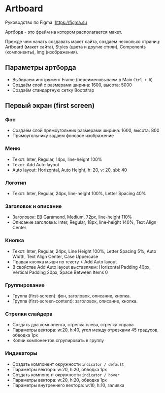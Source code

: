 # Аrtboard
Руководство по Figma: https://figma.su

Артборд - это фрейм на котором располагается макет.

Прежде чем начать создавать макет сайта, создаем несколько страниц: Artboard (макет сайта), Styles (цвета и другие стили), Components (компоненты), Img (изображения).

## Параметры артборда
* Выбираем инструмент Frame (переименовываем в Main `Ctrl + R`)
* Создаём слой с размерами ширина: 1600, высота: 5000
* Создаём стандартную сетку Bootstrap

## Первый экран (first screen)

### Фон
* Создаём слой прямоугольник размерами ширина: 1600, высота: 800
* Прямоугольнику задаем фоновое изображение

### Меню
* Текст: Inter, Regular, 14px, line-height 100%
* Текст: Add Auto layout
* Auto layout: Horizontal, Auto Height, h: 20, v: 20, sbi: 40

### Логотип
* Текст: Inter, Regular, 24px, line-height 100%, Letter Spacing 40%

### Заголовок и описание
* Заголовок: EB Garamond, Medium, 72px, line-height 110%
* Описание заголовка: Inter, Regular, 18px, line-height 140%, Text Align Center

### Кнопка
* Текст: Inter, Regular, 24px, Line Height 100%, Letter Spacing 5%, Auto Width, Text Align Center, Case Uppercase
* Правая кнопка мыши по тексту > Add Auto layout
* В свойстве Add Auto layout выставляем: Horizontal Padding 40px, Vertical Padding 20px, Space Between Items 0

### Группирование
* Группа (first-screen): фон, заголовок, описание, кнопка.
* Группа (first-screen-content): заголовок, описание, кнопка.

### Стрелки слайдера
* Создать два компонента, стрелка слева, стрелка справа
* Параметры вектора: w:20, h:40, угол между отрезками 45 градусов, обводка 1px
* Копии компонентов сгрупировать в группу

### Индикаторы
* Создать компонент окружности `indicator / default`
* Параметры вектора: w:20, h:20, обводка 1px
* Создать компонент окружности `indicator / hover`
* Параметры вектора: w:20, h:20, обводка 1px
* Параметры внутреннего вектора: w:10, h:10, заливка